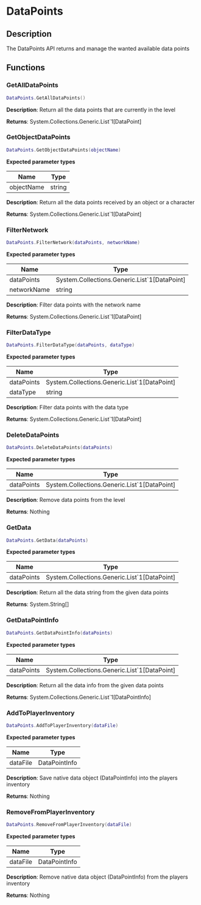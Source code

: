 DataPoints
==========

Description
-----------

The DataPoints API returns and manage the wanted available data points

Functions
---------

### GetAllDataPoints

``` lua
DataPoints.GetAllDataPoints()
```

**Description**: Return all the data points that are currently in the
level

**Returns**: System.Collections.Generic.List\`1\[DataPoint\]

### GetObjectDataPoints

``` lua
DataPoints.GetObjectDataPoints(objectName)
```

**Expected parameter types**

| Name       | Type   |
|------------|--------|
| objectName | string |

**Description**: Return all the data points received by an object or a
character

**Returns**: System.Collections.Generic.List\`1\[DataPoint\]

### FilterNetwork

``` lua
DataPoints.FilterNetwork(dataPoints, networkName)
```

**Expected parameter types**

| Name        | Type                                            |
|-------------|-------------------------------------------------|
| dataPoints  | System.Collections.Generic.List\`1\[DataPoint\] |
| networkName | string                                          |

**Description**: Filter data points with the network name

**Returns**: System.Collections.Generic.List\`1\[DataPoint\]

### FilterDataType

``` lua
DataPoints.FilterDataType(dataPoints, dataType)
```

**Expected parameter types**

| Name       | Type                                            |
|------------|-------------------------------------------------|
| dataPoints | System.Collections.Generic.List\`1\[DataPoint\] |
| dataType   | string                                          |

**Description**: Filter data points with the data type

**Returns**: System.Collections.Generic.List\`1\[DataPoint\]

### DeleteDataPoints

``` lua
DataPoints.DeleteDataPoints(dataPoints)
```

**Expected parameter types**

| Name       | Type                                            |
|------------|-------------------------------------------------|
| dataPoints | System.Collections.Generic.List\`1\[DataPoint\] |

**Description**: Remove data points from the level

**Returns**: Nothing

### GetData

``` lua
DataPoints.GetData(dataPoints)
```

**Expected parameter types**

| Name       | Type                                            |
|------------|-------------------------------------------------|
| dataPoints | System.Collections.Generic.List\`1\[DataPoint\] |

**Description**: Return all the data string from the given data points

**Returns**: System.String\[\]

### GetDataPointInfo

``` lua
DataPoints.GetDataPointInfo(dataPoints)
```

**Expected parameter types**

| Name       | Type                                            |
|------------|-------------------------------------------------|
| dataPoints | System.Collections.Generic.List\`1\[DataPoint\] |

**Description**: Return all the data info from the given data points

**Returns**: System.Collections.Generic.List\`1\[DataPointInfo\]

### AddToPlayerInventory

``` lua
DataPoints.AddToPlayerInventory(dataFile)
```

**Expected parameter types**

| Name     | Type          |
|----------|---------------|
| dataFile | DataPointInfo |

**Description**: Save native data object (DataPointInfo) into the
players inventory

**Returns**: Nothing

### RemoveFromPlayerInventory

``` lua
DataPoints.RemoveFromPlayerInventory(dataFile)
```

**Expected parameter types**

| Name     | Type          |
|----------|---------------|
| dataFile | DataPointInfo |

**Description**: Remove native data object (DataPointInfo) from the
players inventory

**Returns**: Nothing

